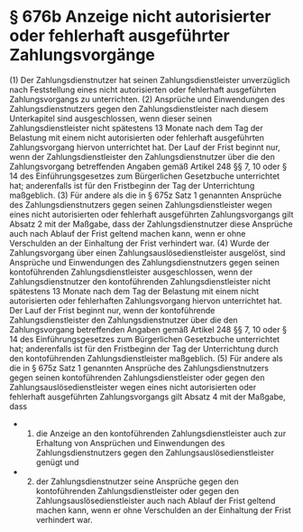 # § 676b Anzeige nicht autorisierter oder fehlerhaft ausgeführter Zahlungsvorgänge
(1) Der Zahlungsdienstnutzer hat seinen Zahlungsdienstleister unverzüglich nach Feststellung eines nicht autorisierten oder fehlerhaft ausgeführten Zahlungsvorgangs zu unterrichten.
(2) Ansprüche und Einwendungen des Zahlungsdienstnutzers gegen den Zahlungsdienstleister nach diesem Unterkapitel sind ausgeschlossen, wenn dieser seinen Zahlungsdienstleister nicht spätestens 13 Monate nach dem Tag der Belastung mit einem nicht autorisierten oder fehlerhaft ausgeführten Zahlungsvorgang hiervon unterrichtet hat. Der Lauf der Frist beginnt nur, wenn der Zahlungsdienstleister den Zahlungsdienstnutzer über die den Zahlungsvorgang betreffenden Angaben gemäß Artikel 248 §§ 7, 10 oder § 14 des Einführungsgesetzes zum Bürgerlichen Gesetzbuche unterrichtet hat; anderenfalls ist für den Fristbeginn der Tag der Unterrichtung maßgeblich.
(3) Für andere als die in § 675z Satz 1 genannten Ansprüche des Zahlungsdienstnutzers gegen seinen Zahlungsdienstleister wegen eines nicht autorisierten oder fehlerhaft ausgeführten Zahlungsvorgangs gilt Absatz 2 mit der Maßgabe, dass der Zahlungsdienstnutzer diese Ansprüche auch nach Ablauf der Frist geltend machen kann, wenn er ohne Verschulden an der Einhaltung der Frist verhindert war.
(4) Wurde der Zahlungsvorgang über einen Zahlungsauslösedienstleister ausgelöst, sind Ansprüche und Einwendungen des Zahlungsdienstnutzers gegen seinen kontoführenden Zahlungsdienstleister ausgeschlossen, wenn der Zahlungsdienstnutzer den kontoführenden Zahlungsdienstleister nicht spätestens 13 Monate nach dem Tag der Belastung mit einem nicht autorisierten oder fehlerhaften Zahlungsvorgang hiervon unterrichtet hat. Der Lauf der Frist beginnt nur, wenn der kontoführende Zahlungsdienstleister den Zahlungsdienstnutzer über die den Zahlungsvorgang betreffenden Angaben gemäß Artikel 248 §§ 7, 10 oder § 14 des Einführungsgesetzes zum Bürgerlichen Gesetzbuche unterrichtet hat; anderenfalls ist für den Fristbeginn der Tag der Unterrichtung durch den kontoführenden Zahlungsdienstleister maßgeblich.
(5) Für andere als die in § 675z Satz 1 genannten Ansprüche des Zahlungsdienstnutzers gegen seinen kontoführenden Zahlungsdienstleister oder gegen den Zahlungsauslösedienstleister wegen eines nicht autorisierten oder fehlerhaft ausgeführten Zahlungsvorgangs gilt Absatz 4 mit der Maßgabe, dass
* 1. die Anzeige an den kontoführenden Zahlungsdienstleister auch zur Erhaltung von Ansprüchen und Einwendungen des Zahlungsdienstnutzers gegen den Zahlungsauslösedienstleister genügt und
* 2. der Zahlungsdienstnutzer seine Ansprüche gegen den kontoführenden Zahlungsdienstleister oder gegen den Zahlungsauslösedienstleister auch nach Ablauf der Frist geltend machen kann, wenn er ohne Verschulden an der Einhaltung der Frist verhindert war.